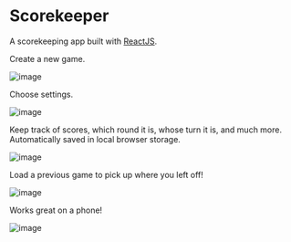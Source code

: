 # Scorekeeper

A scorekeeping app built with [ReactJS](https://reactjs.org/).

Create a new game.

![image](https://github.com/user-attachments/assets/69e198e1-ac1b-4059-b898-88a20d3877b7)

Choose settings.

![image](https://github.com/user-attachments/assets/2c877448-cee4-47ca-9927-cdc48cefae85)

Keep track of scores, which round it is, whose turn it is, and much more. Automatically saved in local browser storage.

![image](https://github.com/user-attachments/assets/0e757e90-b339-4a1b-8d95-d9f06c3f7101)

Load a previous game to pick up where you left off!

![image](https://github.com/user-attachments/assets/687270a6-e5a8-4f4e-a9ad-8077d2b9f414)

Works great on a phone!

![image](https://github.com/user-attachments/assets/7067b6c6-8c6a-48d2-a206-6f648b20fa32)
